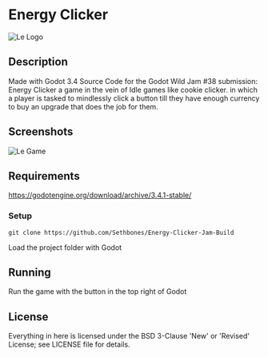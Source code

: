 Energy Clicker
=====
![Le Logo](https://img.itch.zone/aW1nLzcyMTU1MTIucG5n/315x250%23c/ZAyNed.png)
## Description
Made with Godot 3.4
Source Code for the Godot Wild Jam #38 submission: Energy Clicker
a game in the vein of Idle games like cookie clicker.
in which a player is tasked to mindlessly click a button till they have enough currency to buy an upgrade that does the job for them.

## Screenshots
![Le Game](https://img.itch.zone/aW1hZ2UvMTIzNzcxNi83MjE1MzE1LnBuZw==/original/m%2Fz5L6.png)
## Requirements
https://godotengine.org/download/archive/3.4.1-stable/
### Setup
```
git clone https://github.com/Sethbones/Energy-Clicker-Jam-Build
```
Load the project folder with Godot

## Running
Run the game with the button in the top right of Godot

## License
Everything in here is licensed under the BSD 3-Clause 'New' or 'Revised' License; see LICENSE file for details.
